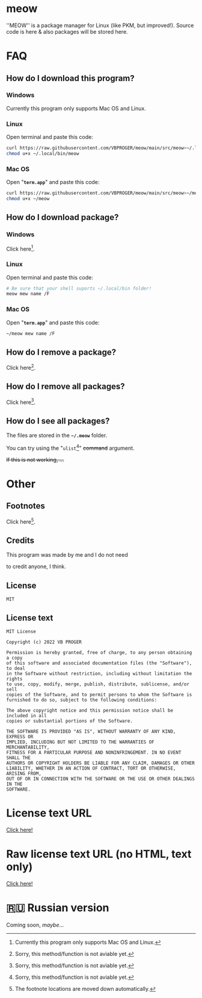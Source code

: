 # meow
''MEOW'' is a package manager for Linux (like PKM, but improved!). Source code is here &amp; also packages will be stored here.
# FAQ
## How do I download this program?
### Windows
Currently this program only supports Mac OS and Linux.
### Linux
Open terminal and paste this code:
```bash
curl https://raw.githubusercontent.com/VBPROGER/meow/main/src/meow>~/.local/bin/meow 2>/dev/null;
chmod u+x ~/.local/bin/meow
```
### Mac OS
Open "**`term.app`**" and paste this code:
```bash
curl https://raw.githubusercontent.com/VBPROGER/meow/main/src/meow>~/meow 2>/dev/null;
chmod u+x ~/meow
```
## How do I download package?
### Windows
Click here[^notsupported].
### Linux
Open terminal and paste this code:
```bash
# Be sure that your shell suports ~/.local/bin folder!
meow mew name /F
```
### Mac OS
Open "**`term.app`**" and paste this code:
```bash
~/meow mew name /F
```
## How do I remove a package?
Click here[^notaviablemethod].
## How do I remove all packages?
Click here[^notaviablemethod].
## How do I see all packages?
The files are stored in the **`~/.meow`** folder.

You can try using the "`ulist`[^notaviablemethod]" ~~command~~ argument.

~~If this is not working, ...~~
<br>
# Other
## Footnotes
Click here[^footnotesmoved].
[^footnotesmoved]: The footnote locations are moved down automatically.
[^notsupported]: Currently this program only supports Mac OS and Linux.
[^notaviablemethod]: Sorry, this method/function is not aviable yet.
## Credits
This program was made by me and I do not need

to credit anyone, I think.
## License
`MIT`
## License text
```text/plain
MIT License

Copyright (c) 2022 VB PROGER

Permission is hereby granted, free of charge, to any person obtaining a copy
of this software and associated documentation files (the "Software"), to deal
in the Software without restriction, including without limitation the rights
to use, copy, modify, merge, publish, distribute, sublicense, and/or sell
copies of the Software, and to permit persons to whom the Software is
furnished to do so, subject to the following conditions:

The above copyright notice and this permission notice shall be included in all
copies or substantial portions of the Software.

THE SOFTWARE IS PROVIDED "AS IS", WITHOUT WARRANTY OF ANY KIND, EXPRESS OR
IMPLIED, INCLUDING BUT NOT LIMITED TO THE WARRANTIES OF MERCHANTABILITY,
FITNESS FOR A PARTICULAR PURPOSE AND NONINFRINGEMENT. IN NO EVENT SHALL THE
AUTHORS OR COPYRIGHT HOLDERS BE LIABLE FOR ANY CLAIM, DAMAGES OR OTHER
LIABILITY, WHETHER IN AN ACTION OF CONTRACT, TORT OR OTHERWISE, ARISING FROM,
OUT OF OR IN CONNECTION WITH THE SOFTWARE OR THE USE OR OTHER DEALINGS IN THE
SOFTWARE.
```
# License text URL
[Click here!](https://github.com/VBPROGER/meow/blob/main/LICENSE)
# Raw license text URL (no HTML, text only)
[Click here!](https://raw.githubusercontent.com/VBPROGER/meow/main/LICENSE)
# 🇷🇺 Russian version
Coming soon, *maybe*...
